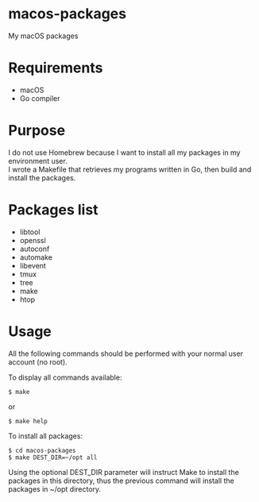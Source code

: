 # macos-packages
My macOS packages

# Requirements
- macOS
- Go compiler

# Purpose
I do not use Homebrew because I want to install all my packages in my
environment user.  
I wrote a Makefile that retrieves my programs written in Go, then build and
install the packages.

# Packages list
- libtool
- openssl
- autoconf
- automake
- libevent
- tmux
- tree
- make
- htop

# Usage
All the following commands should be performed with your normal user account
(no root).

To display all commands available:

    $ make

or

    $ make help

To install all packages:

    $ cd macos-packages
    $ make DEST_DIR=~/opt all

Using the optional DEST_DIR parameter will instruct Make to install the packages
in this directory, thus the previous command will install the packages in ~/opt
directory.
